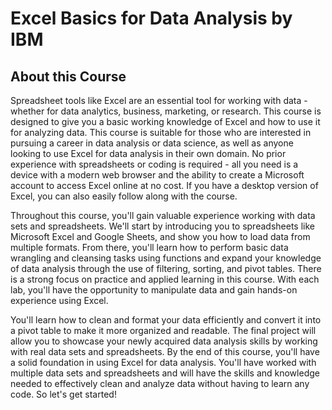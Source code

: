 # Excel Basics for Data Analysis by IBM


## About this Course
Spreadsheet tools like Excel are an essential tool for working with data - whether for data analytics, business, marketing, or research. This course is designed to give you a basic working knowledge of Excel and how to use it for analyzing data. 
This course is suitable for those who are interested in pursuing a career in data analysis or data science, as well as anyone looking to use Excel for data analysis in their own domain. No prior experience with spreadsheets or coding is required - all you need is a device with a modern web browser and the ability to create a Microsoft account to access Excel online at no cost. If you have a desktop version of Excel, you can also easily follow along with the course.  

Throughout this course, you'll gain valuable experience working with data sets and spreadsheets. We'll start by introducing you to spreadsheets like Microsoft Excel and Google Sheets, and show you how to load data from multiple formats. From there, you'll learn how to perform basic data wrangling and cleansing tasks using functions and expand your knowledge of data analysis through the use of filtering, sorting, and pivot tables. There is a strong focus on practice and applied learning in this course. With each lab, you'll have the opportunity to manipulate data and gain hands-on experience using Excel. 

You'll learn how to clean and format your data efficiently and convert it into a pivot table to make it more organized and readable. The final project will allow you to showcase your newly acquired data analysis skills by working with real data sets and spreadsheets. 
By the end of this course, you'll have a solid foundation in using Excel for data analysis. You'll have worked with multiple data sets and spreadsheets and will have the skills and knowledge needed to effectively clean and analyze data without having to learn any code. So let's get started!
